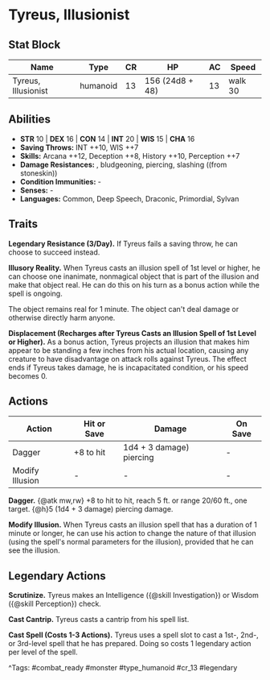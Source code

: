 # Tyreus, Illusionist

## Stat Block

| Name | Type | CR | HP | AC | Speed |
|------|------|----|----|----|-------|
| Tyreus, Illusionist | humanoid | 13 | 156 (24d8 + 48) | 13 | walk 30 |

## Abilities

- **STR** 10 | **DEX** 16 | **CON** 14 | **INT** 20 | **WIS** 15 | **CHA** 16
- **Saving Throws:** INT ++10, WIS ++7  
- **Skills:** Arcana ++12, Deception ++8, History ++10, Perception ++7  
- **Damage Resistances:** , bludgeoning, piercing, slashing ((from stoneskin))  
- **Condition Immunities:** -  
- **Senses:** -  
- **Languages:** Common, Deep Speech, Draconic, Primordial, Sylvan

## Traits

**Legendary Resistance (3/Day).** If Tyreus fails a saving throw, he can choose to succeed instead.

**Illusory Reality.** When Tyreus casts an illusion spell of 1st level or higher, he can choose one inanimate, nonmagical object that is part of the illusion and make that object real. He can do this on his turn as a bonus action while the spell is ongoing.

The object remains real for 1 minute. The object can't deal damage or otherwise directly harm anyone.

**Displacement (Recharges after Tyreus Casts an Illusion Spell of 1st Level or Higher).** As a bonus action, Tyreus projects an illusion that makes him appear to be standing a few inches from his actual location, causing any creature to have disadvantage on attack rolls against Tyreus. The effect ends if Tyreus takes damage, he is incapacitated condition, or his speed becomes 0.


## Actions

| Action | Hit or Save | Damage | On Save |
|--------|--------------|--------|----------|
| Dagger | +8 to hit | 1d4 + 3 damage) piercing | - |
| Modify Illusion | - | - | - |

**Dagger.** {@atk mw,rw} +8 to hit to hit, reach 5 ft. or range 20/60 ft., one target. {@h}5 (1d4 + 3 damage) piercing damage.

**Modify Illusion.** When Tyreus casts an illusion spell that has a duration of 1 minute or longer, he can use his action to change the nature of that illusion (using the spell's normal parameters for the illusion), provided that he can see the illusion.

## Legendary Actions

**Scrutinize.** Tyreus makes an Intelligence ({@skill Investigation}) or Wisdom ({@skill Perception}) check.

**Cast Cantrip.** Tyreus casts a cantrip from his spell list.

**Cast Spell (Costs 1-3 Actions).** Tyreus uses a spell slot to cast a 1st-, 2nd-, or 3rd-level spell that he has prepared. Doing so costs 1 legendary action per level of the spell.



^Tags: #combat_ready #monster #type_humanoid #cr_13 #legendary